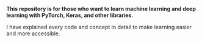 **This repository is for those who want to learn machine learning and deep learning with PyTorch, Keras, and other libraries.**

I have explained every code and concept in detail to make learning easier and more accessible.
